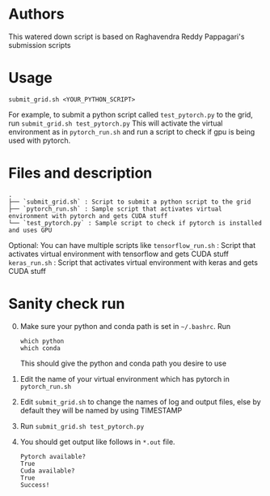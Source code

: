 # Authors
This watered down script is based on Raghavendra Reddy Pappagari's submission scripts

# Usage
`submit_grid.sh <YOUR_PYTHON_SCRIPT>`

For example, to submit a python script called `test_pytorch.py` to the grid, run
`submit_grid.sh test_pytorch.py`
This will activate the virtual environment as in `pytorch_run.sh` and run a script to check if gpu is being used with pytorch.

# Files and description 
```
.
├── `submit_grid.sh` : Script to submit a python script to the grid
├── `pytorch_run.sh` : Sample script that activates virtual environment with pytorch and gets CUDA stuff
└── `test_pytorch.py` : Sample script to check if pytorch is installed and uses GPU

```

Optional: You can have multiple scripts like
`tensorflow_run.sh` : Script that activates virtual environment with tensorflow and gets CUDA stuff
`keras_run.sh` : Script that activates virtual environment with keras and gets CUDA stuff

# Sanity check run
0) Make sure your python and conda path is set in `~/.bashrc`. Run 
    ```source ~/.bashrc
    which python
    which conda
    ```
    This should give the python and conda path you desire to use
1) Edit the name of your virtual environment which has pytorch in `pytorch_run.sh`
2) Edit `submit_grid.sh` to change the names of log and output files, else by default they will be named by using TIMESTAMP
3) Run `submit_grid.sh test_pytorch.py`
4) You should get output like follows in `*.out` file.

    ```
    Pytorch available?
    True
    Cuda available?
    True
    Success!
    ```
